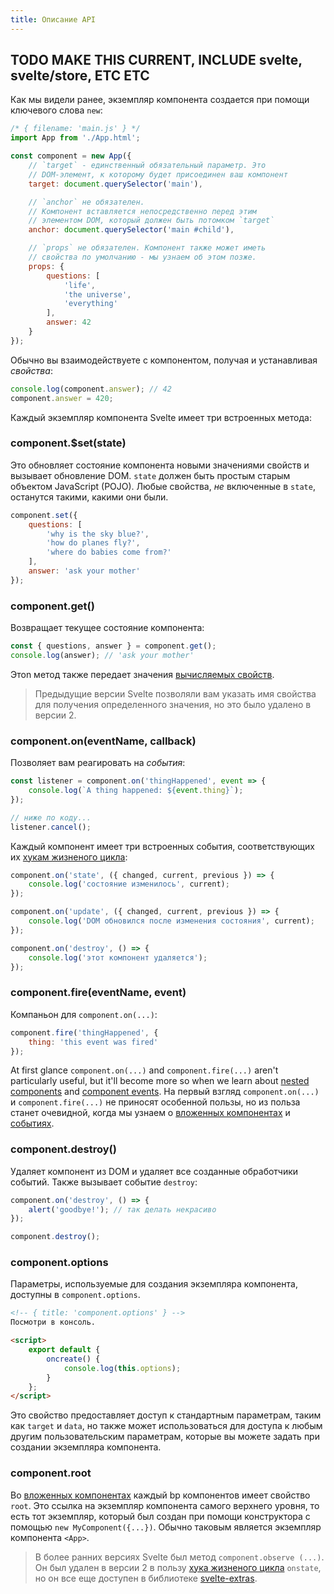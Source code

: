 ```yaml
---
title: Описание API
---
```


## TODO MAKE THIS CURRENT, INCLUDE svelte, svelte/store, ETC ETC

Как мы видели ранее, экземпляр компонента создается при помощи ключевого слова `new`:


```js
/* { filename: 'main.js' } */
import App from './App.html';

const component = new App({
	// `target` - единственный обязательный параметр. Это
    // DOM-элемент, к которому будет присоединен ваш компонент
	target: document.querySelector('main'),

	// `anchor` не обязателен.
	// Компонент вставляется непосредственно перед этим
	// элементом DOM, который должен быть потомком `target`
	anchor: document.querySelector('main #child'),

	// `props` не обязателен. Компонент также может иметь 
	// свойства по умолчанию - мы узнаем об этом позже.
	props: {
		questions: [
			'life',
			'the universe',
			'everything'
		],
		answer: 42
	}
});
```

Обычно вы взаимодействуете с компонентом, получая и устанавливая *свойства*:

```js
console.log(component.answer); // 42
component.answer = 420;
```

Каждый экземпляр компонента Svelte имеет три встроенных метода:


### component.$set(state)

Это обновляет состояние компонента новыми значениями свойств и вызывает обновление DOM. `state` должен быть простым старым объектом JavaScript (POJO). Любые свойства, *не* включенные в `state`, останутся такими, какими они были.

```js
component.set({
	questions: [
		'why is the sky blue?',
		'how do planes fly?',
		'where do babies come from?'
	],
	answer: 'ask your mother'
});
```


### component.get()

Возвращает текущее состояние компонента:

```js
const { questions, answer } = component.get();
console.log(answer); // 'ask your mother'
```

Этоn метод также передает значения [вычисляемых свойств](guide#computed-properties).

> Предыдущие версии Svelte позволяли вам указать имя свойства для получения определенного значения, но это было удалено в версии 2.

### component.on(eventName, callback)

Позволяет вам реагировать на *события*:

```js
const listener = component.on('thingHappened', event => {
	console.log(`A thing happened: ${event.thing}`);
});

// ниже по коду...
listener.cancel();
```

Каждый компонент имеет три встроенных события, соответствующих их [хукам жизненого цикла](guide#lifecycle-hooks):

```js
component.on('state', ({ changed, current, previous }) => {
	console.log('состояние изменилось', current);
});

component.on('update', ({ changed, current, previous }) => {
	console.log('DOM обновился после изменения состояния', current);
});

component.on('destroy', () => {
	console.log('этот компонент удаляется');
});
```


### component.fire(eventName, event)

Компаньон для `component.on(...)`:

```js
component.fire('thingHappened', {
	thing: 'this event was fired'
});
```

At first glance `component.on(...)` and `component.fire(...)` aren't particularly useful, but it'll become more so when we learn about [nested components](guide#nested-components) and [component events](guide#component-events).
На первый взгляд `component.on(...)` и `component.fire(...)` не приносят особенной пользы, но из польза станет очевидной, когда мы узнаем о [вложенных компонентах](guide#nested-components) и [событиях](guide#component-events).


### component.destroy()

Удаляет компонент из DOM и удаляет все созданные обработчики событий. Также вызывает событие `destroy`:

```js
component.on('destroy', () => {
	alert('goodbye!'); // так делать некрасиво
});

component.destroy();
```


### component.options

Параметры, используемые для создания экземпляра компонента, доступны в `component.options`.

```html
<!-- { title: 'component.options' } -->
Посмотри в консоль.

<script>
	export default {
		oncreate() {
			console.log(this.options);
		}
	};
</script>
```

Это свойство предоставляет доступ к стандартным параметрам, таким как `target` и `data`, но также может использоваться для доступа к любым другим пользовательским параметрам, которые вы можете задать при создании экземпляра компонента.


### component.root

Во [вложенных компонентах](guide#nested-components) каждый bp компонентов имеет свойство `root`. Это ссылка на экземпляр компонента самого верхнего уровня, то есть тот экземпляр, который был создан при помощи конструктора с помощью `new MyComponent({...})`. Обычно таковым является экземпляр компонента `<App>`.

> В более ранних версиях Svelte был метод `component.observe (...)`. Он был удален в версии 2 в пользу [хука жизненого цикла](guide#lifecycle-hooks) `onstate`, но он все еще доступен в библиотеке [svelte-extras](https://github.com/sveltejs/svelte-extras).
